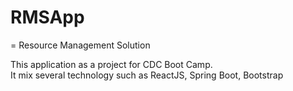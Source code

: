# RMSApp
= Resource Management Solution

This application as a project for CDC Boot Camp.    
It mix several technology such as ReactJS, Spring Boot, Bootstrap